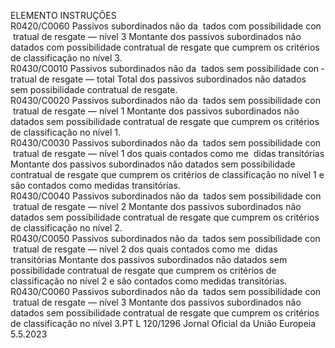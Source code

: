  
ELEMENTO  INSTRUÇÕES  
R0420/C0060  Passivos subordinados não da ­
tados com possibilidade con ­
tratual de resgate — nível 3  Montante dos passivos subordinados não datados com possibilidade contratual de 
resgate que cumprem os critérios de classificação no nível 3.  
R0430/C0010  Passivos subordinados não da ­
tados sem possibilidade con ­
tratual de resgate — total  Total dos passivos subordinados não datados sem possibilidade contratual de 
resgate.  
R0430/C0020  Passivos subordinados não da ­
tados sem possibilidade con ­
tratual de resgate — nível 1  Montante dos passivos subordinados não datados sem possibilidade contratual de 
resgate que cumprem os critérios de classificação no nível 1.  
R0430/C0030  Passivos subordinados não da ­
tados sem possibilidade con ­
tratual de resgate — nível 1 
dos quais contados como me ­
didas transitórias  Montante dos passivos subordinados não datados sem possibilidade contratual de 
resgate que cumprem os critérios de classificação no nível 1 e são contados como 
medidas transitórias.  
R0430/C0040  Passivos subordinados não da ­
tados sem possibilidade con ­
tratual de resgate — nível 2  Montante dos passivos subordinados não datados sem possibilidade contratual de 
resgate que cumprem os critérios de classificação no nível 2.  
R0430/C0050  Passivos subordinados não da ­
tados sem possibilidade con ­
tratual de resgate — nível 2 
dos quais contados como me ­
didas transitórias  Montante dos passivos subordinados não datados sem possibilidade contratual de 
resgate que cumprem os critérios de classificação no nível 2 e são contados como 
medidas transitórias.  
R0430/C0060  Passivos subordinados não da ­
tados sem possibilidade con ­
tratual de resgate — nível 3  Montante dos passivos subordinados não datados sem possibilidade contratual de 
resgate que cumprem os critérios de classificação no nível 3.PT  L 120/1296 Jornal Oficial da União Europeia 5.5.2023